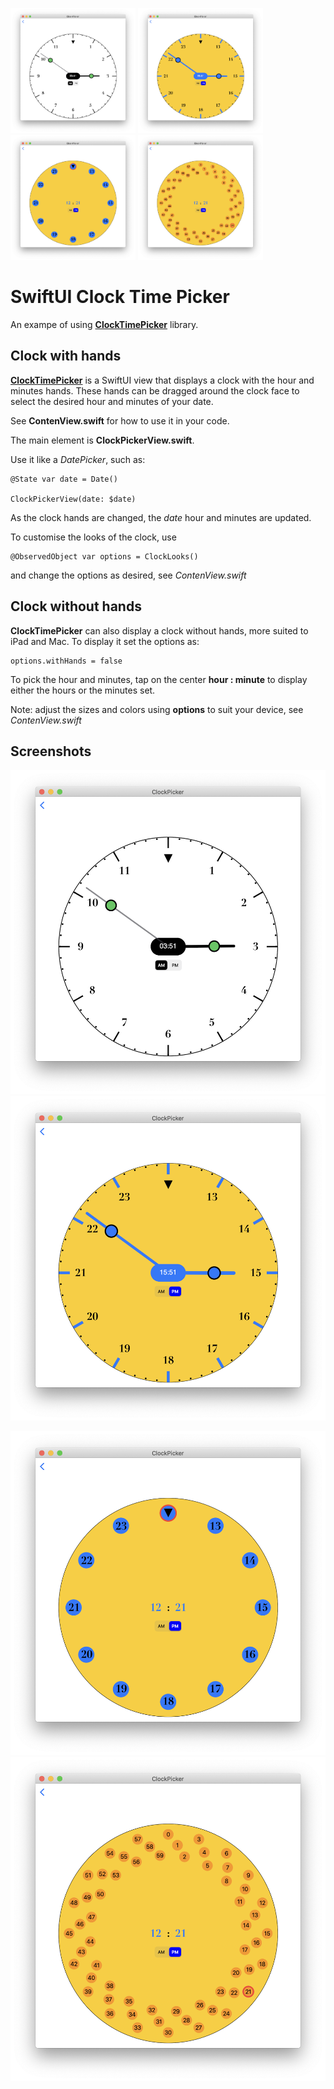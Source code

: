 
<p float="left">
  <img src="Images/picture1.png"  width="200"  height="200" />
  <img src="Images/picture3.png"  width="200"  height="200" /> 
  <img src="Images/picture4.png"  width="200"  height="200" />
  <img src="Images/picture5.png"  width="200"  height="200" />
</p>

# SwiftUI Clock Time Picker


An exampe of using [**ClockTimePicker**](https://github.com/workingDog/ClockTimePicker) library.

## Clock with hands

[**ClockTimePicker**](https://github.com/workingDog/ClockTimePicker) is a SwiftUI view that displays a clock with the hour and minutes hands.
These hands can be dragged around the clock face to select the desired hour and minutes of your date.

See **ContenView.swift** for how to use it in your code.

The main element is **ClockPickerView.swift**.

Use it like a *DatePicker*, such as:

    @State var date = Date()
    
    ClockPickerView(date: $date)

As the clock hands are changed, the *date* hour and minutes are updated.

To customise the looks of the clock, use 

    @ObservedObject var options = ClockLooks()
    
and change the options as desired, see  *ContenView.swift*
    
## Clock without hands

**ClockTimePicker** can also display a clock without hands, more suited to iPad and Mac. To display it set the options as:

    options.withHands = false    

To pick the hour and minutes, tap on the center **hour : minute** to display either the hours or the minutes set.

Note: adjust the sizes and colors using **options** to suit your device, see  *ContenView.swift*

## Screenshots

![im01](Images/picture1.png)  ![im03](Images/picture3.png) 


![im04](Images/picture4.png)   ![im05](Images/picture5.png)  

